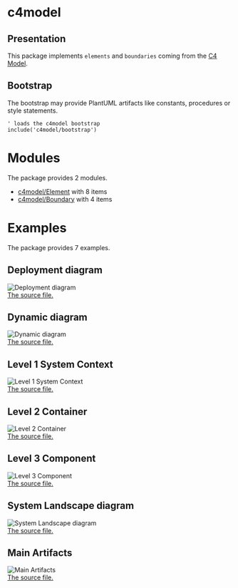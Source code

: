 # c4model

## Presentation
This package implements `elements` and `boundaries` coming from the [C4 Model](https://c4model.com).

## Bootstrap

The bootstrap may provide PlantUML artifacts like constants, procedures or style statements.

```plantuml
' loads the c4model bootstrap
include('c4model/bootstrap')
```



# Modules

The package provides 2 modules.

- [c4model/Element](../c4model/Element/README.md) with 8 items
- [c4model/Boundary](../c4model/Boundary/README.md) with 4 items



# Examples

The package provides 7 examples.

## Deployment diagram

![Deployment diagram](../c4model/deployment_diagram.png)<br>
[The source file.](../c4model/deployment_diagram.puml)

## Dynamic diagram

![Dynamic diagram](../c4model/dynamic_diagram.png)<br>
[The source file.](../c4model/dynamic_diagram.puml)

## Level 1 System Context

![Level 1 System Context](../c4model/level_1_system_context.png)<br>
[The source file.](../c4model/level_1_system_context.puml)

## Level 2 Container

![Level 2 Container](../c4model/level_2_container.png)<br>
[The source file.](../c4model/level_2_container.puml)

## Level 3 Component

![Level 3 Component](../c4model/level_3_component.png)<br>
[The source file.](../c4model/level_3_component.puml)

## System Landscape diagram

![System Landscape diagram](../c4model/system_landscape_diagram.png)<br>
[The source file.](../c4model/system_landscape_diagram.puml)

## Main Artifacts

![Main Artifacts](../c4model/main_artifacts.png)<br>
[The source file.](../c4model/main_artifacts.puml)



